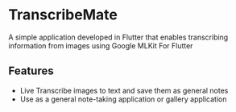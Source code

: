 # TranscribeMate

A simple application developed in Flutter that enables transcribing information from images using Google MLKit For Flutter

## Features

- Live Transcribe images to text and save them as general notes
- Use as a general note-taking application or gallery application
